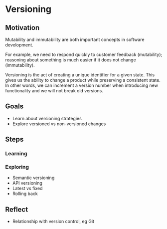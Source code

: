 # Versioning

## Motivation

Mutability and immutability are both important concepts in software development. 

For example, we need to respond quickly to customer feedback (mutability); reasoning about something is much easier if it does not change (immutability).

Versioning is the act of creating a unique identifier for a given state. This gives us the ability to change a product while preserving a consistent state. In other words, we can increment a version number when introducing new functionality and we will not break old versions.

## Goals

* Learn about versioning strategies
* Explore versioned vs non-versioned changes

## Steps

### Learning

### Exploring

* Semantic versioning
* API versioning
* Latest vs fixed
* Rolling back

## Reflect

* Relationship with version control, eg Git